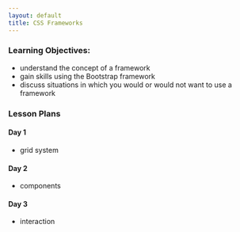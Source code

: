 ```yaml
---
layout: default
title: CSS Frameworks
---
```


### Learning Objectives:

- understand the concept of a framework
- gain skills using the Bootstrap framework
- discuss situations in which you would or would not want to use a framework

### Lesson Plans

#### Day 1

- grid system

#### Day 2

- components

#### Day 3

- interaction
